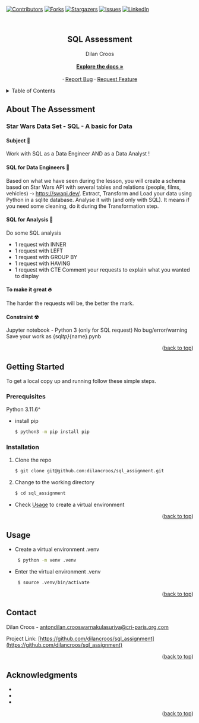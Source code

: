 [![Contributors][contributors-shield]][contributors-url]
[![Forks][forks-shield]][forks-url]
[![Stargazers][stars-shield]][stars-url]
[![Issues][issues-shield]][issues-url]
[![LinkedIn][linkedin-shield]][linkedin-url1]

<!-- PROJECT LOGO -->
<br />
<div align="center">
  <h2 align="center">SQL Assessment</h2>

  <p align="center">
    Dilan Croos<br>
    <br />
    <a href="https://github.com/dilancroos/sql_assignment"><strong>Explore the docs »</strong></a>
    <br />
    <br />
    ·
    <a href="https://github.com/dilancroos/sql_assignment/issues">Report Bug</a>
    ·
    <a href="https://github.com/dilancroos/sql_assignment/issues">Request Feature</a>
  </p>
</div>

<!-- TABLE OF CONTENTS -->
<details>
  <summary>Table of Contents</summary>
  <ol>
    <li>
      <a href="#about-the-assessment">About The Assessment</a>
    </li>
    <li>
      <a href="#getting-started">Getting Started</a>
      <ul>
        <li><a href="#prerequisites">Prerequisites</a></li>
        <li><a href="#installation">Installation</a></li>
      </ul>
    </li>
    <li><a href="#usage">Usage</a></li>
    <li><a href="#contact">Contact</a></li>
    <li><a href="#acknowledgments">Acknowledgments</a></li>
  </ol>
</details>

<!-- ABOUT THE PROJECT -->

## About The Assessment

### Star Wars Data Set - SQL - A basic for Data

#### Subject 📁

Work with SQL as a Data Engineer AND as a Data Analyst !

#### SQL for Data Engineers 📖

Based on what we have seen during the lesson, you will create a schema based on Star
Wars API with several tables and relations (people, films, vehicles) -› https://swapi.dev/.
Extract, Transform and Load your data using Python in a sqlite database.
Analyse it with (and only with SQL). It means if you need some cleaning, do it during the
Transformation step.

#### SQL for Analysis 💪

Do some SQL analysis

- 1 request with INNER
- 1 request with LEFT
- 1 request with GROUP BY
- 1 request with HAVING
- 1 request with CTE
  Comment your requests to explain what you wanted to display

#### To make it great 🔥

The harder the requests will be, the better the mark.

#### Constraint ☢

Jupyter notebook - Python 3 (only for SQL request)
No bug/error/warning
Save your work as {sql*tp}*{name}.pynb

<p align="right">(<a href="#readme-top">back to top</a>)</p>

<!-- GETTING STARTED -->

## Getting Started

To get a local copy up and running follow these simple steps.

### Prerequisites

Python 3.11.6^

- install pip

  ```sh
  $ python3 -m pip install pip
  ```

### Installation

1. Clone the repo

   ```sh
   $ git clone git@github.com:dilancroos/sql_assignment.git
   ```

2. Change to the working directory

   ```sh
   $ cd sql_assignment
   ```

- Check <a href="#usage">Usage</a> to create a virtual environment

<p align="right">(<a href="#readme-top">back to top</a>)</p>

<!-- USAGE EXAMPLES -->

## Usage

- Create a virtual environment .venv

  ```sh
   $ python -m venv .venv
  ```

- Enter the virtual environment .venv

  ```sh
   $ source .venv/bin/activate
  ```

<p align="right">(<a href="#readme-top">back to top</a>)</p>

<!-- CONTACT -->

## Contact

Dilan Croos - antondilan.crooswarnakulasuriya@cri-paris.org.com

Project Link: [https://github.com/dilancroos/sql_assignment](https://github.com/dilancroos/sql_assignment)

<p align="right">(<a href="#readme-top">back to top</a>)</p>

<!-- ACKNOWLEDGMENTS -->

## Acknowledgments

- []()
- []()
- []()

<p align="right">(<a href="#readme-top">back to top</a>)</p>

<!-- MARKDOWN LINKS & IMAGES -->
<!-- https://www.markdownguide.org/basic-syntax/#reference-style-links -->

[contributors-shield]: https://img.shields.io/github/contributors/dilancroos/sql_assignment.svg?style=for-the-badge
[contributors-url]: https://github.com/dilancroos/sql_assignment/graphs/contributors
[forks-shield]: https://img.shields.io/github/forks/dilancroos/sql_assignment.svg?style=for-the-badge
[forks-url]: https://github.com/dilancroos/sql_assignment/network/members
[stars-shield]: https://img.shields.io/github/stars/dilancroos/sql_assignment.svg?style=for-the-badge
[stars-url]: https://github.com/dilancroos/sql_assignment/stargazers
[issues-shield]: https://img.shields.io/github/issues/dilancroos/sql_assignment.svg?style=for-the-badge
[issues-url]: https://github.com/dilancroos/sql_assignment/issues
[license-shield]: https://img.shields.io/github/license/dilancroos/sql_assignment.svg?style=for-the-badge
[license-url]: https://github.com/dilancroos/sql_assignment/blob/master/LICENSE.txt
[linkedin-shield]: https://img.shields.io/badge/-LinkedIn-black.svg?style=for-the-badge&logo=linkedin&colorB=555
[linkedin-url1]: https://linkedin.com/in/antondilancrooswarnakulasuriya
[product-screenshot]: images/screenshot.png
[Next.js]: https://img.shields.io/badge/next.js-000000?style=for-the-badge&logo=nextdotjs&logoColor=white
[Next-url]: https://nextjs.org/
[React.js]: https://img.shields.io/badge/React-20232A?style=for-the-badge&logo=react&logoColor=61DAFB
[React-url]: https://reactjs.org/
[Vue.js]: https://img.shields.io/badge/Vue.js-35495E?style=for-the-badge&logo=vuedotjs&logoColor=4FC08D
[Vue-url]: https://vuejs.org/
[Angular.io]: https://img.shields.io/badge/Angular-DD0031?style=for-the-badge&logo=angular&logoColor=white
[Angular-url]: https://angular.io/
[Svelte.dev]: https://img.shields.io/badge/Svelte-4A4A55?style=for-the-badge&logo=svelte&logoColor=FF3E00
[Svelte-url]: https://svelte.dev/
[Laravel.com]: https://img.shields.io/badge/Laravel-FF2D20?style=for-the-badge&logo=laravel&logoColor=white
[Laravel-url]: https://laravel.com
[Bootstrap.com]: https://img.shields.io/badge/Bootstrap-563D7C?style=for-the-badge&logo=bootstrap&logoColor=white
[Bootstrap-url]: https://getbootstrap.com
[JQuery.com]: https://img.shields.io/badge/jQuery-0769AD?style=for-the-badge&logo=jquery&logoColor=white
[JQuery-url]: https://jquery.com
